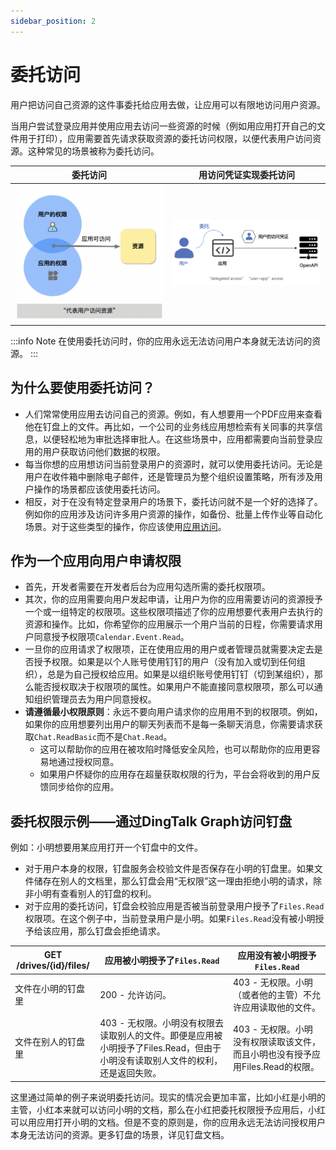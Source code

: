 ```yaml
---
sidebar_position: 2
---
```


# 委托访问
用户把访问自己资源的这件事委托给应用去做，让应用可以有限地访问用户资源。 

当用户尝试登录应用并使用应用去访问一些资源的时候（例如用应用打开自己的文件用于打印），应用需要首先请求获取资源的委托访问权限，以便代表用户访问资源。这种常见的场景被称为委托访问。


|                              委托访问                              |                            用访问凭证实现委托访问                             |
|:--------------------------------------------------------------:|:------------------------------------------------------------------:|
| ![委托访问简图](/img/learn/permission/delegated_access_overview.png) | ![委托访问凭证访问](/img/learn/permission/delegated_access_with_token.png) |


:::info Note
在使用委托访问时，你的应用永远无法访问用户本身就无法访问的资源。
:::

## 为什么要使用委托访问？
* 人们常常使用应用去访问自己的资源。例如，有人想要用一个PDF应用来查看他在钉盘上的文件。再比如，一个公司的业务线应用想检索有关同事的共享信息，以便轻松地为审批选择审批人。在这些场景中，应用都需要向当前登录应用的用户获取访问他们数据的权限。 
* 每当你想的应用想访问当前登录用户的资源时，就可以使用委托访问。无论是用户在收件箱中删除电子邮件，还是管理员为整个组织设置策略，所有涉及用户操作的场景都应该使用委托访问。 
* 相反，对于在没有特定登录用户的场景下，委托访问就不是一个好的选择了。例如你的应用涉及访问许多用户资源的操作，如备份、批量上传作业等自动化场景。对于这些类型的操作，你应该使用[应用访问](/docs/learn/permission/application_permission)。

## 作为一个应用向用户申请权限
* 首先，开发者需要在开发者后台为应用勾选所需的委托权限项。
* 其次，你的应用需要向用户发起申请，让用户为你的应用需要访问的资源授予一个或一组特定的权限项。这些权限项描述了你的应用想要代表用户去执行的资源和操作。比如，你希望你的应用展示一个用户当前的日程，你需要请求用户同意授予权限项`Calendar.Event.Read`。 
* 一旦你的应用请求了权限项，正在使用应用的用户或者管理员就需要决定去是否授予权限。如果是以个人账号使用钉钉的用户（没有加入或切到任何组织），总是为自己授权给应用。如果是以组织账号使用钉钉（切到某组织），那么能否授权取决于权限项的属性。如果用户不能直接同意权限项，那么可以通知组织管理员去为用户同意授权。
* **请遵循最小权限原则**：永远不要向用户请求你的应用用不到的权限项。例如，如果你的应用想要列出用户的聊天列表而不是每一条聊天消息，你需要请求获取`Chat.ReadBasic`而不是`Chat.Read`。
  * 这可以帮助你的应用在被攻陷时降低安全风险，也可以帮助你的应用更容易地通过授权同意。
  * 如果用户怀疑你的应用存在超量获取权限的行为，平台会将收到的用户反馈同步给你的应用。

## 委托权限示例——通过DingTalk Graph访问钉盘
例如：小明想要用某应用打开一个钉盘中的文件。
* 对于用户本身的权限，钉盘服务会校验文件是否保存在小明的钉盘里。如果文件储存在别人的文档里，那么钉盘会用“无权限”这一理由拒绝小明的请求，除非小明有查看别人的钉盘的权利。
* 对于应用的委托访问，钉盘会校验应用是否被当前登录用户授予了`Files.Read`权限项。在这个例子中，当前登录用户是小明。如果`Files.Read`没有被小明授予给该应用，那么钉盘会拒绝请求。

|GET /drives/{id}/files/   |应用被小明授予了`Files.Read`    |应用没有被小明授予`Files.Read`    |
|---|-----|-----|
|文件在小明的钉盘里   |200 - 允许访问。     |403 - 无权限。小明（或者他的主管）不允许应用读取他的文件。     |
|文件在别人的钉盘里   |403 - 无权限。小明没有权限去读取别人的文件。即便是应用被小明授予了Files.Read，但由于小明没有读取别人文件的权利，还是返回失败。     |403 - 无权限。小明没有权限读取该文件，而且小明也没有授予应用Files.Read的权限。     |
这里通过简单的例子来说明委托访问。现实的情况会更加丰富，比如小红是小明的主管，小红本来就可以访问小明的文档，那么在小红把委托权限授予应用后，小红可以用应用打开小明的文档。但是不变的原则是，你的应用永远无法访问授权用户本身无法访问的资源。更多钉盘的场景，详见钉盘文档。
